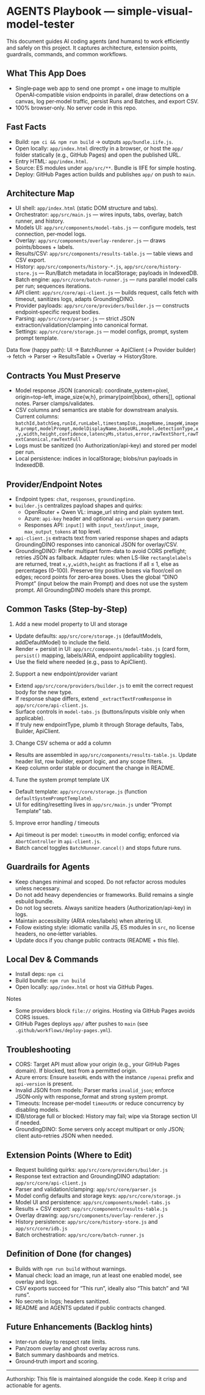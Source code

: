# AGENTS Playbook — simple-visual-model-tester

This document guides AI coding agents (and humans) to work efficiently and safely on this project. It captures architecture, extension points, guardrails, commands, and common workflows.

## What This App Does

- Single‑page web app to send one prompt + one image to multiple OpenAI‑compatible vision endpoints in parallel, draw detections on a canvas, log per‑model traffic, persist Runs and Batches, and export CSV.
- 100% browser‑only. No server code in this repo.

## Fast Facts

- Build: `npm ci && npm run build` → outputs `app/bundle.iife.js`.
- Open locally: `app/index.html` directly in a browser, or host the `app/` folder statically (e.g., GitHub Pages) and open the published URL.
- Entry HTML: `app/index.html`.
- Source: ES modules under `app/src/**`. Bundle is IIFE for simple hosting.
- Deploy: GitHub Pages action builds and publishes `app/` on push to `main`.

## Architecture Map

- UI shell: `app/index.html` (static DOM structure and tabs).
- Orchestrator: `app/src/main.js` — wires inputs, tabs, overlay, batch runner, and history.
- Models UI: `app/src/components/model-tabs.js` — configure models, test connection, per‑model logs.
- Overlay: `app/src/components/overlay-renderer.js` — draws points/bboxes + labels.
- Results/CSV: `app/src/components/results-table.js` — table views and CSV export.
- History: `app/src/components/history-*.js`, `app/src/core/history-store.js` — Run/Batch metadata in localStorage; payloads in IndexedDB.
- Batch engine: `app/src/core/batch-runner.js` — runs parallel model calls per run; sequences iterations.
- API client: `app/src/core/api-client.js` — builds request, calls fetch with timeout, sanitizes logs, adapts GroundingDINO.
- Provider payloads: `app/src/core/providers/builder.js` — constructs endpoint‑specific request bodies.
- Parsing: `app/src/core/parser.js` — strict JSON extraction/validation/clamping into canonical format.
- Settings: `app/src/core/storage.js` — model configs, prompt, system prompt template.

Data flow (happy path): UI → BatchRunner → ApiClient (→ Provider builder) → fetch → Parser → ResultsTable + Overlay → HistoryStore.

## Contracts You Must Preserve

- Model response JSON (canonical): coordinate_system=pixel, origin=top-left, image_size{w,h}, primary(point|bbox), others[], optional notes. Parser clamps/validates.
- CSV columns and semantics are stable for downstream analysis. Current columns:
  `batchId,batchSeq,runId,runLabel,timestampIso,imageName,imageW,imageH,prompt,modelPrompt,modelDisplayName,baseURL,model,detectionType,x,y,width,height,confidence,latencyMs,status,error,rawTextShort,rawTextCanonical,rawTextFull`
- Logs must be sanitized (no Authorization/api-key) and stored per model per run.
- Local persistence: indices in localStorage; blobs/run payloads in IndexedDB.

## Provider/Endpoint Notes

- Endpoint types: `chat`, `responses`, `groundingdino`.
- `builder.js` centralizes payload shapes and quirks:
  - OpenRouter + Qwen VL: image_url string and plain system text.
  - Azure: `api-key` header and optional `api-version` query param.
  - Responses API: `input[]` with `input_text`/`input_image`, `max_output_tokens` at top level.
- `api-client.js` extracts text from varied response shapes and adapts GroundingDINO responses into canonical JSON for overlay/CSV.
- GroundingDINO: Prefer multipart form-data to avoid CORS preflight; retries JSON as fallback. Adapter rules: when LS-like `rectanglelabels` are returned, treat `x,y,width,height` as fractions if all ≤ 1, else as percentages (0–100). Preserve tiny positive boxes via floor/ceil on edges; record points for zero‑area boxes. Uses the global “DINO Prompt” (input below the main Prompt) and does not use the system prompt. All GroundingDINO models share this prompt.

## Common Tasks (Step‑by‑Step)

1) Add a new model property to UI and storage
- Update defaults: `app/src/core/storage.js` (defaultModels, addDefaultModel) to include the field.
- Render + persist in UI: `app/src/components/model-tabs.js` (card form, `persist()` mapping, labels/ARIA, endpoint applicability toggles).
- Use the field where needed (e.g., pass to ApiClient).

2) Support a new endpoint/provider variant
- Extend `app/src/core/providers/builder.js` to emit the correct request body for the new type.
- If response shape differs, extend `_extractTextFromResponse` in `app/src/core/api-client.js`.
- Surface controls in `model-tabs.js` (buttons/inputs visible only when applicable).
- If truly new endpointType, plumb it through Storage defaults, Tabs, Builder, ApiClient.

3) Change CSV schema or add a column
- Results are assembled in `app/src/components/results-table.js`. Update header list, row builder, export logic, and any scope filters.
- Keep column order stable or document the change in README.

4) Tune the system prompt template UX
- Default template: `app/src/core/storage.js` (function `defaultSystemPromptTemplate`).
- UI for editing/resetting lives in `app/src/main.js` under “Prompt Template” tab.

5) Improve error handling / timeouts
- Api timeout is per model: `timeoutMs` in model config; enforced via `AbortController` in `api-client.js`.
- Batch cancel toggles `BatchRunner.cancel()` and stops future runs.

## Guardrails for Agents

- Keep changes minimal and scoped. Do not refactor across modules unless necessary.
- Do not add heavy dependencies or frameworks. Build remains a single esbuild bundle.
- Do not log secrets. Always sanitize headers (Authorization/api-key) in logs.
- Maintain accessibility (ARIA roles/labels) when altering UI.
- Follow existing style: idiomatic vanilla JS, ES modules in `src`, no license headers, no one‑letter variables.
- Update docs if you change public contracts (README + this file).

## Local Dev & Commands

- Install deps: `npm ci`
- Build bundle: `npm run build`
- Open locally: `app/index.html` or host via GitHub Pages.

Notes
- Some providers block `file://` origins. Hosting via GitHub Pages avoids CORS issues.
- GitHub Pages deploys `app/` after pushes to `main` (see `.github/workflows/deploy-pages.yml`).

## Troubleshooting

- CORS: Target API must allow your origin (e.g., your GitHub Pages domain). If blocked, test from a permitted origin.
- Azure errors: Ensure `baseURL` ends with the instance `/openai` prefix and `api-version` is present.
- Invalid JSON from models: Parser marks `invalid_json`; enforce JSON‑only with response_format and strong system prompt.
- Timeouts: Increase per‑model `timeoutMs` or reduce concurrency by disabling models.
- IDB/storage full or blocked: History may fail; wipe via Storage section UI if needed.
- GroundingDINO: Some servers only accept multipart or only JSON; client auto‑retries JSON when needed.

## Extension Points (Where to Edit)

- Request building quirks: `app/src/core/providers/builder.js`
- Response text extraction and GroundingDINO adaptation: `app/src/core/api-client.js`
- Parser and validation/clamping: `app/src/core/parser.js`
- Model config defaults and storage keys: `app/src/core/storage.js`
- Model UI and persistence: `app/src/components/model-tabs.js`
- Results + CSV export: `app/src/components/results-table.js`
- Overlay drawing: `app/src/components/overlay-renderer.js`
- History persistence: `app/src/core/history-store.js` and `app/src/core/idb.js`
- Batch orchestration: `app/src/core/batch-runner.js`

## Definition of Done (for changes)

- Builds with `npm run build` without warnings.
- Manual check: load an image, run at least one enabled model, see overlay and logs.
- CSV exports succeed for “This run”, ideally also “This batch” and “All runs”.
- No secrets in logs; headers sanitized.
- README and AGENTS updated if public contracts changed.

## Future Enhancements (Backlog hints)

- Inter‑run delay to respect rate limits.
- Pan/zoom overlay and ghost overlay across runs.
- Batch summary dashboards and metrics.
- Ground‑truth import and scoring.

---

Authorship: This file is maintained alongside the code. Keep it crisp and actionable for agents.
